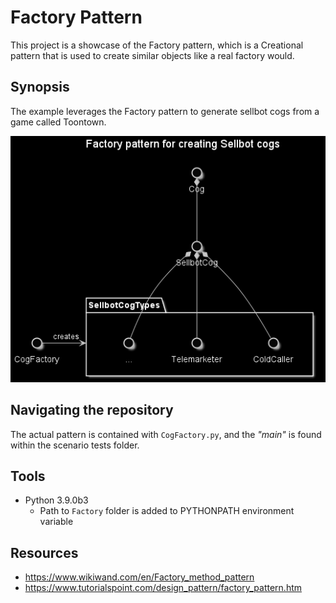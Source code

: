 # Factory Pattern
This project is a showcase of the Factory pattern, which is a Creational pattern that is used to create similar objects like a real factory would.

## Synopsis
The example leverages the Factory pattern to generate sellbot cogs from a game called Toontown.

![Sellbot Cog Factory Diagram](SellbotCogFactory.png)

## Navigating the repository
The actual pattern is contained with `CogFactory.py`, and the _"main"_ is found within the scenario tests folder.

## Tools
* Python 3.9.0b3
  * Path to `Factory` folder is added to PYTHONPATH environment variable

## Resources
* https://www.wikiwand.com/en/Factory_method_pattern
* https://www.tutorialspoint.com/design_pattern/factory_pattern.htm

